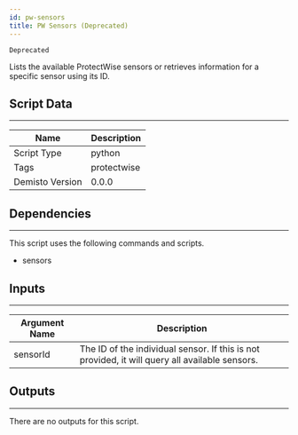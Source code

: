 ```yaml
---
id: pw-sensors
title: PW Sensors (Deprecated)
---
```


`Deprecated`

Lists the available ProtectWise sensors or retrieves information for a specific sensor using its ID.

## Script Data
---

| **Name** | **Description** |
| --- | --- |
| Script Type | python |
| Tags | protectwise |
| Demisto Version | 0.0.0 |

## Dependencies
---
This script uses the following commands and scripts.
* sensors

## Inputs
---

| **Argument Name** | **Description** |
| --- | --- |
| sensorId | The ID of the individual sensor. If this is not provided, it will query all available sensors. |

## Outputs
---
There are no outputs for this script.
